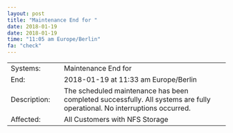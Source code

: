 ```yaml
---
layout: post
title: "Maintenance End for "
date: 2018-01-19
date: 2018-01-19
time: "11:05 am Europe/Berlin"
fa: "check"
---
```


|                   |   |                                                                      |
|-------------------|---|----------------------------------------------------------------------|
| Systems:          |   | Maintenance End for |
| End:              |   | 2018-01-19 at 11:33 am Europe/Berlin |
| Description:      |   | The scheduled maintenance has been completed successfully. All systems are fully operational. No interruptions occurred. |
| Affected:         |   | All Customers with NFS Storage |